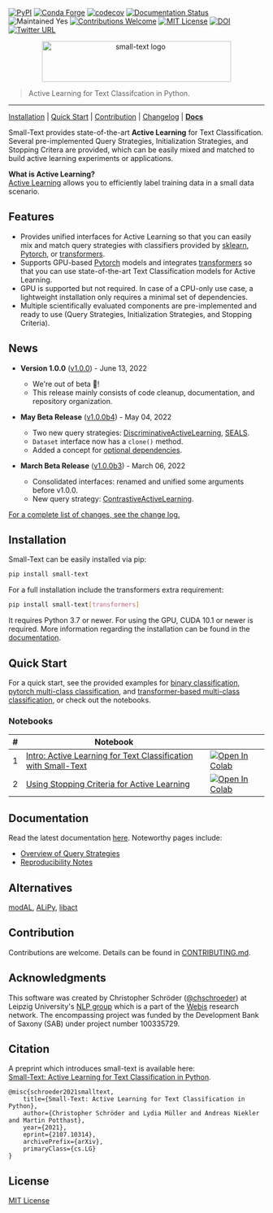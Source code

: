 [![PyPI](https://img.shields.io/pypi/v/small-text)](https://pypi.org/project/small-text/)
[![Conda Forge](https://img.shields.io/conda/v/conda-forge/small-text?label=conda-forge)](https://anaconda.org/conda-forge/small-text)
[![codecov](https://codecov.io/gh/webis-de/small-text/branch/master/graph/badge.svg?token=P86CPABQOL)](https://codecov.io/gh/webis-de/small-text)
[![Documentation Status](https://readthedocs.org/projects/small-text/badge/?version=v1.0.0)](https://small-text.readthedocs.io/en/v1.0.0/) 
![Maintained Yes](https://img.shields.io/badge/maintained-yes-green)
[![Contributions Welcome](https://img.shields.io/badge/contributions-welcome-brightgreen)](CONTRIBUTING.md)
[![MIT License](https://img.shields.io/github/license/webis-de/small-text)](LICENSE)
[![DOI](https://zenodo.org/badge/DOI/10.5281/zenodo.6641063.svg)](https://zenodo.org/record/6641063)
[![Twitter URL](https://img.shields.io/twitter/url?style=social&url=https%3A%2F%2Fgithub.com%2Fwebis-de%2Fsmall-text)](https://twitter.com/intent/tweet?text=https%3A%2F%2Fgithub.com%2Fwebis-de%2Fsmall-text)

<p align="center">
<img width="372" height="80" src="https://raw.githubusercontent.com/webis-de/small-text/master/docs/_static/small-text-logo.png" alt="small-text logo" />
</p>

> Active Learning for Text Classifcation in Python.
<hr>

[Installation](#installation) | [Quick Start](#quick-start) | [Contribution](CONTRIBUTING.md) | [Changelog][changelog] | [**Docs**][documentation_main]

Small-Text provides state-of-the-art **Active Learning** for Text Classification. 
Several pre-implemented Query Strategies, Initialization Strategies, and Stopping Critera are provided, 
which can be easily mixed and matched to build active learning experiments or applications.

**What is Active Learning?**  
[Active Learning](https://small-text.readthedocs.io/en/latest/active_learning.html) allows you to efficiently label training data in a small data scenario.


## Features

- Provides unified interfaces for Active Learning so that you can 
  easily mix and match query strategies with classifiers provided by [sklearn](https://scikit-learn.org/), [Pytorch](https://pytorch.org/), or [transformers](https://github.com/huggingface/transformers).
- Supports GPU-based [Pytorch](https://pytorch.org/) models and integrates [transformers](https://github.com/huggingface/transformers) 
  so that you can use state-of-the-art Text Classification models for Active Learning.
- GPU is supported but not required. In case of a CPU-only use case, 
  a lightweight installation only requires a minimal set of dependencies.
- Multiple scientifically evaluated components are pre-implemented and ready to use (Query Strategies, Initialization Strategies, and Stopping Criteria).

## News

- **Version 1.0.0** ([v1.0.0][changelog_1.0.0]) - June 13, 2022
  - We're out of beta 🎉!
  - This release mainly consists of code cleanup, documentation, and repository organization.

- **May Beta Release** ([v1.0.0b4][changelog_1.0.0b4]) - May 04, 2022
  - Two new query strategies: [DiscriminativeActiveLearning](https://github.com/webis-de/small-text/blob/v1.0.0b4/small_text/query_strategies/strategies.py), 
    [SEALS](https://github.com/webis-de/small-text/blob/v1.0.0b4/small_text/query_strategies/strategies.py).
  - `Dataset` interface now has a `clone()` method.
  - Added a concept for [optional dependencies](https://small-text.readthedocs.io/en/v1.0.0b4/install.html#optional-dependencies).

- **March Beta Release** ([v1.0.0b3][changelog_1.0.0b3]) - March 06, 2022
  - Consolidated interfaces: renamed and unified some arguments before v1.0.0.
  - New query strategy: [ContrastiveActiveLearning](https://github.com/webis-de/small-text/blob/v1.0.0b3/small_text/query_strategies/strategies.py).  
  

[For a complete list of changes, see the change log.][changelog]

## Installation

Small-Text can be easily installed via pip:

```bash
pip install small-text
```

For a full installation include the transformers extra requirement:

```bash
pip install small-text[transformers]
```

It requires Python 3.7 or newer. For using the GPU, CUDA 10.1 or newer is required. 
More information regarding the installation can be found in the 
[documentation][documentation_install].


## Quick Start

For a quick start, see the provided examples for [binary classification](examples/examplecode/binary_classification.py),
[pytorch multi-class classification](examples/examplecode/pytorch_multiclass_classification.py), and 
[transformer-based multi-class classification](examples/examplecode/transformers_multiclass_classification.py),
or check out the notebooks.

### Notebooks

| # | Notebook | |
| --- | -------- | --- |
| 1 | [Intro: Active Learning for Text Classification with Small-Text](examples/notebooks/01-active-learning-for-text-classification-with-small-text-intro.ipynb) | [![Open In Colab](https://colab.research.google.com/assets/colab-badge.svg)](https://colab.research.google.com/github/webis-de/small-text/blob/master/examples/notebooks/01-active-learning-for-text-classification-with-small-text-intro.ipynb) |
| 2 | [Using Stopping Criteria for Active Learning](examples/notebooks/02-active-learning-with-stopping-criteria.ipynb) | [![Open In Colab](https://colab.research.google.com/assets/colab-badge.svg)](https://colab.research.google.com/github/webis-de/small-text/blob/master/examples/notebooks/02-active-learning-with-stopping-criteria.ipynb) |
## Documentation

Read the latest documentation [here][documentation_main]. Noteworthy pages include:

- [Overview of Query Strategies][documentation_reproducibility_notes]
- [Reproducibility Notes][documentation_reproducibility_notes]


## Alternatives

[modAL](https://github.com/modAL-python/modAL), [ALiPy](https://github.com/NUAA-AL/ALiPy), [libact](https://github.com/ntucllab/libact)

## Contribution

Contributions are welcome. Details can be found in [CONTRIBUTING.md](CONTRIBUTING.md).

## Acknowledgments

This software was created by Christopher Schröder ([@chschroeder](https://github.com/chschroeder)) at Leipzig University's [NLP group](http://asv.informatik.uni-leipzig.de/) 
which is a part of the [Webis](https://webis.de/) research network. 
The encompassing project was funded by the Development Bank of Saxony (SAB) under project number 100335729.

## Citation

A preprint which introduces small-text is available here:  
[Small-Text: Active Learning for Text Classification in Python](https://arxiv.org/abs/2107.10314). 

```
@misc{schroeder2021smalltext,
    title={Small-Text: Active Learning for Text Classification in Python}, 
    author={Christopher Schröder and Lydia Müller and Andreas Niekler and Martin Potthast},
    year={2021},
    eprint={2107.10314},
    archivePrefix={arXiv},
    primaryClass={cs.LG}
}
```

## License

[MIT License](LICENSE)


[documentation_main]: https://small-text.readthedocs.io/en/v1.0.0/
[documentation_install]: https://small-text.readthedocs.io/en/v1.0.0/install.html
[documentation_query_strategies]: https://small-text.readthedocs.io/en/v1.0.0/components/query_strategies.html
[documentation_reproducibility_notes]: https://small-text.readthedocs.io/en/v1.0.0/reproducibility_notes.html
[changelog]: https://small-text.readthedocs.io/en/latest/changelog.html
[changelog_1.0.0b3]: https://small-text.readthedocs.io/en/latest/changelog.html#b3-2022-03-06
[changelog_1.0.0b4]: https://small-text.readthedocs.io/en/latest/changelog.html#b4-2022-05-04
[changelog_1.0.0]: https://small-text.readthedocs.io/en/latest/changelog.html#version-1-0-0-2022-06-14

